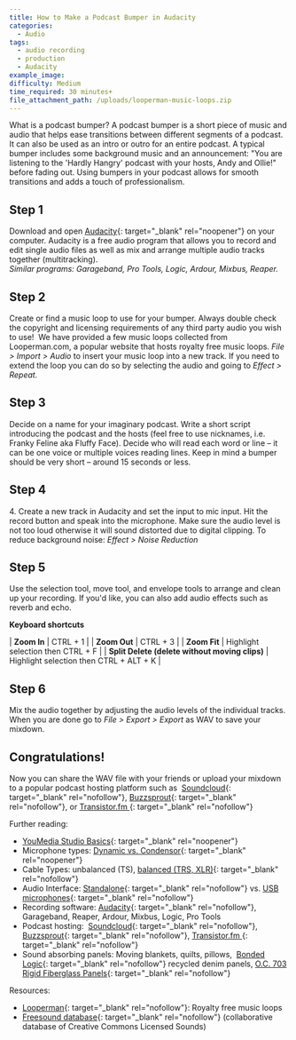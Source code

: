 ```yaml
---
title: How to Make a Podcast Bumper in Audacity
categories:
  - Audio
tags:
  - audio recording
  - production
  - Audacity
example_image:
difficulty: Medium
time_required: 30 minutes+
file_attachment_path: /uploads/looperman-music-loops.zip
---
```


What is a podcast bumper? A podcast bumper is a short piece of music and audio that helps ease transitions between different segments of a podcast. It can also be used as an intro or outro for an entire podcast. A typical bumper includes some background music and an announcement: "You are listening to the 'Hardly Hangry' podcast with your hosts, Andy and Ollie\!" before fading out. Using bumpers in your podcast allows for smooth transitions and adds a touch of professionalism.

## Step 1

Download and open [Audacity](http://audacity.org/){: target="_blank" rel="noopener"} on your computer. Audacity is a free audio program that allows you to record and edit single audio files as well as mix and arrange multiple audio tracks together (multitracking).<br>*Similar programs: Garageband, Pro Tools, Logic, Ardour, Mixbus, Reaper.*

## Step 2

Create or find a music loop to use for your bumper. Always double check the copyright and licensing requirements of any third party audio you wish to use\!&nbsp; We have provided a few music loops collected from Looperman.com, a popular website that hosts royalty free music loops. *File &gt; Import &gt; Audio* to insert your music loop into a new track. If you need to extend the loop you can do so by selecting the audio and going to *Effect &gt; Repeat. &nbsp;*

## Step 3

Decide on a name for your imaginary podcast. Write a short script introducing the podcast and the hosts (feel free to use nicknames, i.e. Franky Feline aka Fluffy Face). Decide who will read each word or line – it can be one voice or multiple voices reading lines. Keep in mind a bumper should be very short – around 15 seconds or less.

## Step 4

4\. Create a new track in Audacity and set the input to mic input. Hit the record button and speak into the microphone. Make sure the audio level is not too loud otherwise it will sound distorted due to digital clipping. To reduce background noise: *Effect &gt; Noise Reduction*

## Step 5

Use the selection tool, move tool, and envelope tools to arrange and clean up your recording. If you'd like, you can also add audio effects such as reverb and echo.

**Keyboard shortcuts**

| **Zoom In** | CTRL + 1 |
| **Zoom Out** | CTRL + 3 |
| **Zoom Fit** | Highlight selection then CTRL + F |
| **Split Delete (delete without moving clips)** | Highlight selection then CTRL + ALT + K |

## Step 6

Mix the audio together by adjusting the audio levels of the individual tracks. When you are done go to *File &gt; Export &gt; Export* as WAV to save your mixdown.

## Congratulations\!

Now you can share the WAV file with your friends or upload your mixdown to a popular podcast hosting platform such as&nbsp; [Soundcloud](http://soundcloud.com){: target="_blank" rel="nofollow"}, [Buzzsprout](https://www.buzzsprout.com/){: target="_blank" rel="nofollow"}, or [Transistor.fm&nbsp;](http://transistor.fm/){: target="_blank" rel="nofollow"}

Further reading:

* [YouMedia Studio Basics](https://docs.google.com/presentation/d/1UZIXr52EJaOGi1tqTqLOwp334qzR5dGZujGOPm71B5U/edit?usp=sharing){: target="_blank" rel="noopener"}
* Microphone types: [Dynamic vs. Condensor](https://service.shure.com/s/article/difference-between-a-dynamic-and-condenser-microphone){: target="_blank" rel="noopener"}
* Cable Types: unbalanced (TS), [balanced (TRS, XLR)](https://www.ians-net.co.uk/articles/balanced_lines.php){: target="_blank" rel="nofollow"}
* Audio Interface: [Standalone](https://www.amazon.com/Focusrite-Scarlett-Audio-Interface-Tools/dp/B07QR6Z1JB/ref=sr_1_4?keywords=audio+recording+interface&amp;qid=1581615835&amp;sr=8-4){: target="_blank" rel="nofollow"} vs. [USB microphones](https://www.amazon.com/Rode-NT-USB-Versatile-Studio-Quality-Microphone/dp/B00KQPGRRE/ref=sr_1_6?keywords=rode+podcast&amp;qid=1581615395&amp;sr=8-6){: target="_blank" rel="nofollow"}
* Recording software: [Audacity](https://www.audacityteam.org/){: target="_blank" rel="nofollow"}, Garageband, Reaper, Ardour, Mixbus, Logic, Pro Tools
* Podcast hosting:&nbsp; [Soundcloud](http://soundcloud.com){: target="_blank" rel="nofollow"}, [Buzzsprout](https://www.buzzsprout.com/){: target="_blank" rel="nofollow"}, [Transistor.fm&nbsp;](http://transistor.fm/){: target="_blank" rel="nofollow"}
* Sound absorbing panels: Moving blankets, quilts, pillows,&nbsp; [Bonded Logic](https://www.homedepot.com/p/Bonded-Logic-Inc-UltraSonic-12-in-x-12-in-Acoustic-Panels-Package-of-6-60600-11212/204153700){: target="_blank" rel="nofollow"} recycled denim panels, [O.C. 703 Rigid Fiberglass Panels](https://www.amazon.com/ATS-Acoustic-Panel-24x24x2-Inches/dp/B002WKDRGA/ref=pd_bxgy_2/138-0537608-0707704?_encoding=UTF8&amp;pd_rd_i=B002WKDRGA&amp;pd_rd_r=80ee85fe-0b9d-4c78-813a-7e5cabef32e9&amp;pd_rd_w=3YLTv&amp;pd_rd_wg=eJ15u&amp;pf_rd_p=fd08095f-55ff-4a15-9b49-4a1a719225a9&amp;pf_rd_r=D47YGFZWX572MXGCTKPM&amp;psc=1&amp;refRID=D47YGFZWX572MXGCTKPM){: target="_blank" rel="nofollow"}

Resources:

* [Looperman](https://www.looperman.com){: target="_blank" rel="nofollow"}\: Royalty free music loops
* [Freesound database](http://www.freesound.org){: target="_blank" rel="nofollow"} (collaborative database of Creative Commons Licensed Sounds)
